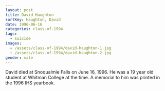 ```yaml
---
layout: post
title: David Haughton
sortKey: Haughton, David
date: 1996-06-16
categories: class-of-1994
tags:
  - suicide
images:
  - /assets/class-of-1994/david-haughton-1.jpg
  - /assets/class-of-1994/david-haughton-2.jpg
gender: male
---
```

David died at Snoqualmie Falls on June 16, 1996.  He was a 19 year old student at Whitman College at the time.  A memorial to him was printed in the 1996 IHS yearbook.